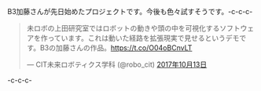 B3加藤さんが先日始めたプロジェクトです。今後も色々試すそうです。-c-c-c-<blockquote class="twitter-tweet" data-lang="ja"><p lang="ja" dir="ltr">未ロボの上田研究室ではロボットの動きや頭の中を可視化するソフトウェアを作っています。これは動いた経路を拡張現実で見せるというデモです。B3の加藤さんの作品。<a href="https://t.co/O04oBCnvLT">https://t.co/O04oBCnvLT</a></p>&mdash; CIT未来ロボティクス学科 (\@robo_cit) <a href="https://twitter.com/robo_cit/status/918796967278403584?ref_src=twsrc%5Etfw">2017年10月13日</a></blockquote>-c-c-c-<script async src="//platform.twitter.com/widgets.js" charset="utf-8"></script>
